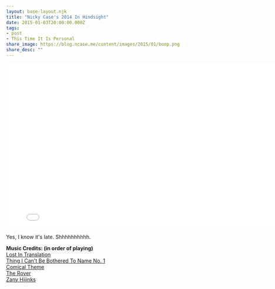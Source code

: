 ```yaml
---
layout: base-layout.njk
title: "Nicky Case's 2014 In Hindsight"
date: 2015-01-03T20:00:00.000Z
tags:
- post
- This Time It Is Personal
share_image: https://blog.ncase.me/content/images/2015/01/boop.png
share_desc: ""
---
```


<iframe width="800" height="450" src="//www.youtube.com/embed/jHlHEnjp27s" frameborder="0" allowfullscreen=""></iframe>

Yes, I know it's late. Shhhhhhhhhh.

**Music Credits: (in order of playing)**  
[Lost In Translation](https://soundcloud.com/yanel-sd/lost-in-translation)  
[Thing I Can't Be Bothered To Name No. 1](https://soundcloud.com/stevenobrien/thing-i-cant-be-bothered-to-name-no-1-in-e-major)  
[Comical Theme](https://soundcloud.com/stevenobrien/christmas-calander-4)  
[The Rover](https://soundcloud.com/stelios_strong/s-strong-the-rover)  
[Zany Hijinks](https://soundcloud.com/greyhooves/zany-hijinks)